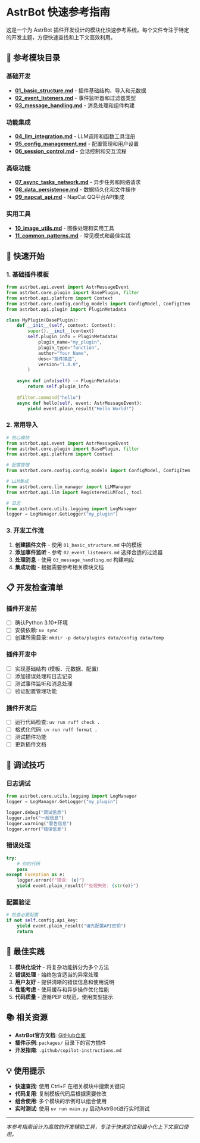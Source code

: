 # AstrBot 快速参考指南

这是一个为 AstrBot 插件开发设计的模块化快速参考系统。每个文件专注于特定的开发主题，方便快速查找和上下文高效利用。

## 📂 参考模块目录

### 基础开发
- **[01_basic_structure.md](01_basic_structure.md)** - 插件基础结构、导入和元数据
- **[02_event_listeners.md](02_event_listeners.md)** - 事件监听器和过滤器类型
- **[03_message_handling.md](03_message_handling.md)** - 消息处理和组件构建

### 功能集成
- **[04_llm_integration.md](04_llm_integration.md)** - LLM调用和函数工具注册
- **[05_config_management.md](05_config_management.md)** - 配置管理和用户设置
- **[06_session_control.md](06_session_control.md)** - 会话控制和交互流程

### 高级功能
- **[07_async_tasks_network.md](07_async_tasks_network.md)** - 异步任务和网络请求
- **[08_data_persistence.md](08_data_persistence.md)** - 数据持久化和文件操作
- **[09_napcat_api.md](09_napcat_api.md)** - NapCat QQ平台API集成

### 实用工具
- **[10_image_utils.md](10_image_utils.md)** - 图像处理和实用工具
- **[11_common_patterns.md](11_common_patterns.md)** - 常见模式和最佳实践

## 🚀 快速开始

### 1. 基础插件模板
```python
from astrbot.api.event import AstrMessageEvent
from astrbot.core.plugin import BasePlugin, filter
from astrbot.api.platform import Context
from astrbot.core.config.config_models import ConfigModel, ConfigItem
from astrbot.api.plugin import PluginMetadata

class MyPlugin(BasePlugin):
    def __init__(self, context: Context):
        super().__init__(context)
        self.plugin_info = PluginMetadata(
            plugin_name="my_plugin",
            plugin_type="function",
            author="Your Name",
            desc="插件描述",
            version="1.0.0",
        )
    
    async def info(self) -> PluginMetadata:
        return self.plugin_info
    
    @filter.command("hello")
    async def hello(self, event: AstrMessageEvent):
        yield event.plain_result("Hello World!")
```

### 2. 常用导入
```python
# 核心模块
from astrbot.api.event import AstrMessageEvent
from astrbot.core.plugin import BasePlugin, filter
from astrbot.api.platform import Context

# 配置管理
from astrbot.core.config.config_models import ConfigModel, ConfigItem

# LLM集成
from astrbot.core.llm_manager import LLMManager
from astrbot.api.llm import RegisteredLLMTool, tool

# 日志
from astrbot.core.utils.logging import LogManager
logger = LogManager.GetLogger("my_plugin")
```

### 3. 开发工作流

1. **创建插件文件** - 使用 `01_basic_structure.md` 中的模板
2. **添加事件监听** - 参考 `02_event_listeners.md` 选择合适的过滤器
3. **处理消息** - 使用 `03_message_handling.md` 构建响应
4. **集成功能** - 根据需要参考相关模块文档

## 📋 开发检查清单

### 插件开发前
- [ ] 确认Python 3.10+环境
- [ ] 安装依赖: `uv sync`
- [ ] 创建所需目录: `mkdir -p data/plugins data/config data/temp`

### 插件开发中
- [ ] 实现基础结构 (模板、元数据、配置)
- [ ] 添加错误处理和日志记录
- [ ] 测试事件监听和消息处理
- [ ] 验证配置管理功能

### 插件开发后
- [ ] 运行代码检查: `uv run ruff check .`
- [ ] 格式化代码: `uv run ruff format .`
- [ ] 测试插件功能
- [ ] 更新插件文档

## 🔧 调试技巧

### 日志调试
```python
from astrbot.core.utils.logging import LogManager
logger = LogManager.GetLogger("my_plugin")

logger.debug("调试信息")
logger.info("一般信息")
logger.warning("警告信息")
logger.error("错误信息")
```

### 错误处理
```python
try:
    # 你的代码
    pass
except Exception as e:
    logger.error(f"错误: {e}")
    yield event.plain_result(f"处理失败: {str(e)}")
```

### 配置验证
```python
# 检查必要配置
if not self.config.api_key:
    yield event.plain_result("请先配置API密钥")
    return
```

## 🌟 最佳实践

1. **模块化设计** - 将复杂功能拆分为多个方法
2. **错误处理** - 始终包含适当的异常处理
3. **用户友好** - 提供清晰的错误信息和使用说明
4. **性能考虑** - 使用缓存和异步操作优化性能
5. **代码质量** - 遵循PEP 8规范，使用类型提示

## 📚 相关资源

- **AstrBot官方文档**: [GitHub仓库](https://github.com/Soulter/AstrBot)
- **插件示例**: `packages/` 目录下的官方插件
- **开发指南**: `.github/copilot-instructions.md`

## 💡 使用提示

- **快速查找**: 使用 Ctrl+F 在相关模块中搜索关键词
- **代码复用**: 复制模板代码后根据需要修改
- **组合使用**: 多个模块的示例可以组合使用
- **实时测试**: 使用 `uv run main.py` 启动AstrBot进行实时测试

---

*本参考指南设计为高效的开发辅助工具，专注于快速定位和最小化上下文窗口使用。*
